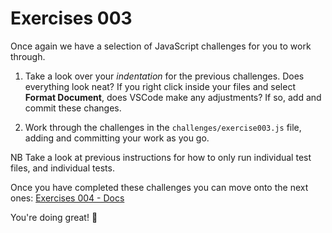 # Exercises 003

Once again we have a selection of JavaScript challenges for you to work through.

1. Take a look over your _indentation_ for the previous challenges. Does everything look neat? If you right click inside your files and select **Format Document**, does VSCode make any adjustments? If so, add and commit these changes.

2. Work through the challenges in the `challenges/exercise003.js` file, adding and committing your work as you go.

NB Take a look at previous instructions for how to only run individual test files, and individual tests.

Once you have completed these challenges you can move onto the next ones: [Exercises 004 - Docs](./exercise004.md)

You're doing great! 🙌
